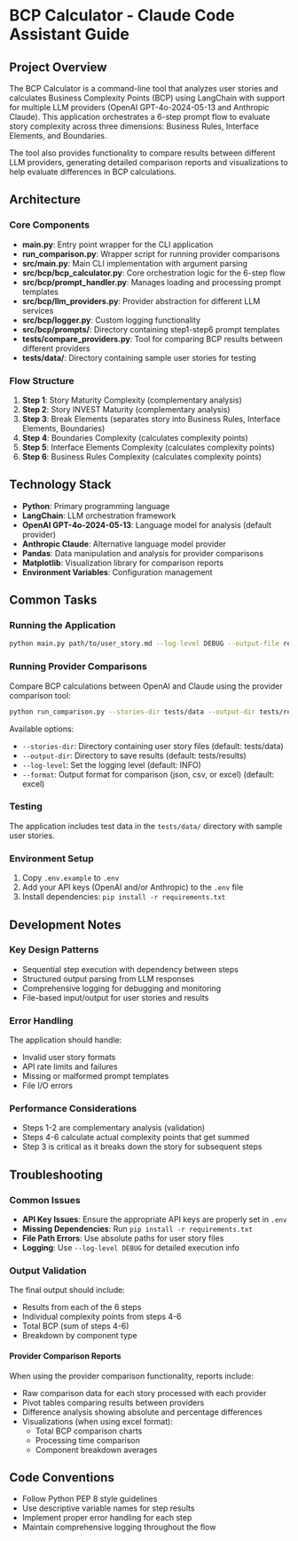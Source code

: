 # BCP Calculator - Claude Code Assistant Guide

## Project Overview

The BCP Calculator is a command-line tool that analyzes user stories and calculates Business Complexity Points (BCP) using LangChain with support for multiple LLM providers (OpenAI GPT-4o-2024-05-13 and Anthropic Claude). This application orchestrates a 6-step prompt flow to evaluate story complexity across three dimensions: Business Rules, Interface Elements, and Boundaries.

The tool also provides functionality to compare results between different LLM providers, generating detailed comparison reports and visualizations to help evaluate differences in BCP calculations.

## Architecture

### Core Components
- **main.py**: Entry point wrapper for the CLI application
- **run_comparison.py**: Wrapper script for running provider comparisons
- **src/main.py**: Main CLI implementation with argument parsing
- **src/bcp/bcp_calculator.py**: Core orchestration logic for the 6-step flow
- **src/bcp/prompt_handler.py**: Manages loading and processing prompt templates
- **src/bcp/llm_providers.py**: Provider abstraction for different LLM services
- **src/bcp/logger.py**: Custom logging functionality
- **src/bcp/prompts/**: Directory containing step1-step6 prompt templates
- **tests/compare_providers.py**: Tool for comparing BCP results between different providers
- **tests/data/**: Directory containing sample user stories for testing

### Flow Structure
1. **Step 1**: Story Maturity Complexity (complementary analysis)
2. **Step 2**: Story INVEST Maturity (complementary analysis)
3. **Step 3**: Break Elements (separates story into Business Rules, Interface Elements, Boundaries)
4. **Step 4**: Boundaries Complexity (calculates complexity points)
5. **Step 5**: Interface Elements Complexity (calculates complexity points)
6. **Step 6**: Business Rules Complexity (calculates complexity points)

## Technology Stack
- **Python**: Primary programming language
- **LangChain**: LLM orchestration framework
- **OpenAI GPT-4o-2024-05-13**: Language model for analysis (default provider)
- **Anthropic Claude**: Alternative language model provider
- **Pandas**: Data manipulation and analysis for provider comparisons
- **Matplotlib**: Visualization library for comparison reports
- **Environment Variables**: Configuration management

## Common Tasks

### Running the Application
```bash
python main.py path/to/user_story.md --log-level DEBUG --output-file results.txt
```

### Running Provider Comparisons
Compare BCP calculations between OpenAI and Claude using the provider comparison tool:
```bash
python run_comparison.py --stories-dir tests/data --output-dir tests/results --format excel
```

Available options:
- `--stories-dir`: Directory containing user story files (default: tests/data)
- `--output-dir`: Directory to save results (default: tests/results)
- `--log-level`: Set the logging level (default: INFO)
- `--format`: Output format for comparison (json, csv, or excel) (default: excel)

### Testing
The application includes test data in the `tests/data/` directory with sample user stories.

### Environment Setup
1. Copy `.env.example` to `.env`
2. Add your API keys (OpenAI and/or Anthropic) to the `.env` file
3. Install dependencies: `pip install -r requirements.txt`

## Development Notes

### Key Design Patterns
- Sequential step execution with dependency between steps
- Structured output parsing from LLM responses
- Comprehensive logging for debugging and monitoring
- File-based input/output for user stories and results

### Error Handling
The application should handle:
- Invalid user story formats
- API rate limits and failures
- Missing or malformed prompt templates
- File I/O errors

### Performance Considerations
- Steps 1-2 are complementary analysis (validation)
- Steps 4-6 calculate actual complexity points that get summed
- Step 3 is critical as it breaks down the story for subsequent steps

## Troubleshooting

### Common Issues
- **API Key Issues**: Ensure the appropriate API keys are properly set in `.env`
- **Missing Dependencies**: Run `pip install -r requirements.txt`
- **File Path Errors**: Use absolute paths for user story files
- **Logging**: Use `--log-level DEBUG` for detailed execution info

### Output Validation
The final output should include:
- Results from each of the 6 steps
- Individual complexity points from steps 4-6
- Total BCP (sum of steps 4-6)
- Breakdown by component type

#### Provider Comparison Reports
When using the provider comparison functionality, reports include:
- Raw comparison data for each story processed with each provider
- Pivot tables comparing results between providers
- Difference analysis showing absolute and percentage differences
- Visualizations (when using excel format):
  - Total BCP comparison charts
  - Processing time comparison
  - Component breakdown averages

## Code Conventions
- Follow Python PEP 8 style guidelines
- Use descriptive variable names for step results
- Implement proper error handling for each step
- Maintain comprehensive logging throughout the flow